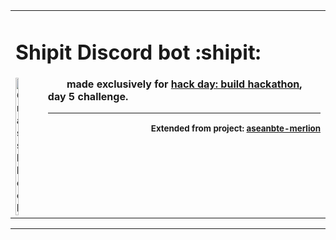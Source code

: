 <table><tbody><tr><td><b>
<h1>Shipit Discord bot :shipit:</h1>

<img src="https://pnggrid.com/wp-content/uploads/2021/05/Logo-Discord-2021-1024x780.png" alt="Grass Block" width="10%" height="10%" img align="Left"/>
&nbsp;&nbsp;&nbsp;&nbsp;&nbsp;&nbsp;&nbsp;made exclusively for <a href="https://localhackday.mlh.io/">hack day: build hackathon</a>, day 5 challenge.<hr/>


<div align="Right"><sub>Extended from project: <a href="https://github.com/ASEAN-Build-The-Earth/Merlion">aseanbte-merlion</a>
</td></tr></tbody></table>

---
